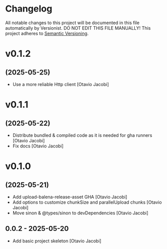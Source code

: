 # Changelog

All notable changes to this project will be documented in this file
automatically by Versionist. DO NOT EDIT THIS FILE MANUALLY!
This project adheres to [Semantic Versioning](http://semver.org/).

# v0.1.2
## (2025-05-25)

* Use a more reliable Http client [Otavio Jacobi]

# v0.1.1
## (2025-05-22)

* Distribute bundled & compiled code as it is needed for gha runners [Otavio Jacobi]
* Fix docs [Otavio Jacobi]

# v0.1.0
## (2025-05-21)

* Add upload-balena-release-asset GHA [Otavio Jacobi]
* Add options to customize chunkSize and parallelUpload chunks [Otavio Jacobi]
* Move sinon & @types/sinon to devDependencies [Otavio Jacobi]

## 0.0.2 - 2025-05-20

* Add basic project skeleton [Otavio Jacobi]
